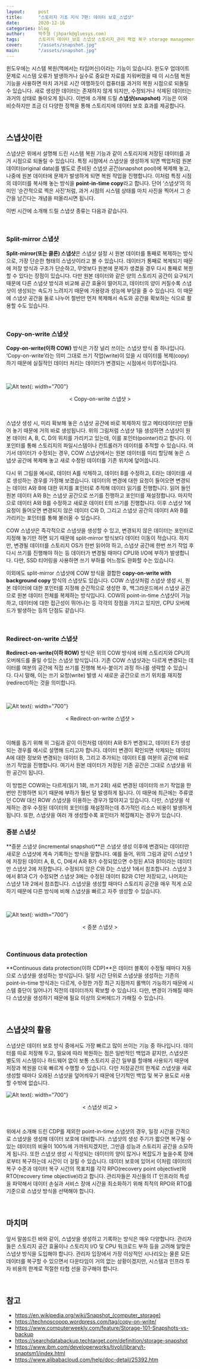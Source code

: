 ```yaml
---
layout:     post
title:      "스토리지 기초 지식 7편: 데이터 보호_스냅샷"
date:       2020-12-16
categories: blog
author:     박주형 (jhpark@gluesys.com)
tags:       스토리지 데이터_보호 스냅샷 스토리지_관리 백업 복구 storage management snapshot backup data_protection recovery RPO RTO
cover:      "/assets/snapshot.jpg"
main:       "/assets/snapshot.jpg"
---
```


윈도우에는 시스템 복원(맥에서는 타임머신)이라는 기능이 있습니다. 윈도우 업데이트 문제로 시스템 오류가 발생하거나 실수로 중요한 자료를 지워버렸을 때 이 시스템 복원 기능을 사용하면 마치 과거로 시간 여행하듯이 컴퓨터를 과거의 복원 시점으로 되돌릴 수 있습니다. 새로 생성한 데이터는 존재하지 않게 되지만, 수정되거나 삭제된 데이터는 과거의 상태로 돌아오게 됩니다. 이번에 소개해 드릴 **스냅샷(snapshot)** 기능은 이와 비슷하지만 조금 더 다양한 정책을 통해 스토리지에 데이터 보호 효과를 제공합니다.  

&nbsp;

## 스냅샷이란
  
스냅샷은 위에서 설명해 드린 시스템 복원 기능과 같이 스토리지에 저장된 데이터를 과거 시점으로 되돌릴 수 있습니다. 특정 시점에서 스냅샷을 생성하게 되면 백업처럼 원본 데이터(original data)를 별도로 준비된 스냅샷 공간(snapshot pool)에 복제해 놓고, 나중에 원본 데이터에 문제가 발생하게 되면 복원 작업을 진행합니다. 이처럼 특정 시점의 데이터를 복사해 놓는 방식을 **point-in-time copy**라고 합니다. 단어 ‘스냅샷’의 의미인 ‘순간적으로 찍은 사진’처럼, 과거 시점의 시스템 상태를 마치 사진을 찍어서 그 순간을 남긴다는 개념을 떠올리시면 됩니다.  
  
이번 시간에 소개해 드릴 스냅샷 종류는 다음과 같습니다.  
  
&nbsp;

### Split-mirror 스냅샷
  
**Split-mirror(또는 클론) 스냅샷**은 스냅샷 설정 시 원본 데이터를 통째로 복제하는 방식으로, 가장 단순한 형태의 스냅샷이라고 볼 수 있습니다. 데이터가 통째로 복제되기 때문에 저장 방식과 구조가 단순하고, 무엇보다 원본에 문제가 생겼을 경우 다시 통째로 복원할 수 있다는 장점이 있습니다. 다만 원본 데이터와 같은 양의 스토리지 공간이 요구되기 때문에 다른 스냅샷 방식과 비교해 공간 효율이 떨어지고, 데이터의 양이 커질수록 스냅샷이 생성되는 속도가 느려지기 때문에 가용량과 성능에 부담을 줄 수 있습니다. 이 때문에 스냅샷 공간을 둘로 나누어 절반만 먼저 복제해서 속도와 공간을 확보하는 식으로 활용할 수도 있습니다.  
  
&nbsp;  

### Copy-on-write 스냅샷

  
**Copy-on-write(이하 COW)** 방식은 가장 널리 쓰이는 스냅샷 방식 중 하나입니다. ‘Copy-on-write’라는 의미 그대로 쓰기 작업(write)이 있을 시 데이터를 복제(copy)하기 때문에 실질적인 데이터 처리는 데이터가 변경되는 시점에서 이루어집니다.  

&nbsp;
  
![Alt text](/assets/cow_snap.png){: width="700"}
<center>&#60; Copy-on-write 스냅샷 &#62;</center>
  
&nbsp;

스냅샷 생성 시, 미리 확보해 놓은 스냅샷 공간에 바로 복제하지 않고 메타데이터만 만들어 놓기 때문에 거의 바로 생성됩니다. 위의 그림처럼 스냅샷 1을 생성하면 스냅샷이 원본 데이터 A, B, C, D의 위치를 가리키고 있는데, 이를 포인터(pointer)라고 합니다. 이 포인터를 통해 스토리지의 파일시스템이나 컨트롤러가 데이터를 추적할 수 있습니다. 여기서 데이터가 수정되는 경우, COW 스냅샷에서는 원본 데이터를 미리 할당해 놓은 스냅샷 공간에 복제해 놓고 새로 수정된 데이터를 기존 위치에 덮어씁니다.  
  
다시 위 그림을 예시로, 데이터 A를 삭제하고, 데이터 B를 수정하고, E라는 데이터를 새로 생성하는 경우를 가정해 보겠습니다. 데이터의 변경에 대한 요청이 들어오면 변경되는 데이터 A와 B에 대한 위치를 포인터로 추적해 데이터 읽기를 진행합니다. 읽어 들인 원본 데이터 A와 B는 스냅샷 공간으로 쓰기를 진행하고 포인터를 재설정합니다. 마지막으로 데이터 A와 B를 수정하고 새로운 데이터 E의 쓰기를 진행합니다. 이후 스냅샷 1에 요청이 들어오면 변경되지 않은 데이터 C와 D, 그리고 스냅샷 공간의 데이터 A와 B를 가리키는 포인터를 통해 불러올 수 있습니다.  
  
COW 스냅샷은 즉각적으로 스냅샷을 생성할 수 있고, 변경되지 않은 데이터는 포인터로 지정해 놓기만 하면 되기 때문에 split-mirror 방식보다 데이터 이동이 적습니다. 하지만, 변경될 데이터를 스토리지 OS가 한번 읽어야 하고, 스냅샷 공간에 한번 쓰기 작업 후 다시 쓰기를 진행해야 하는 등 데이터가 변경될 때마다 CPU와 I/O에 부하가 발생합니다. 다만, SSD 티어링을 사용하면 쓰기 부하를 어느정도 완화할 수는 있습니다.  
  
이외에도 split-mirror 스냅샷에 COW 방식을 결합한 **copy-on-write with background copy** 방식의 스냅샷도 있습니다. COW 스냅샷처럼 스냅샷 생성 시, 원본 데이터에 대한 포인터를 지정해 순간적으로 생성한 후, 백그라운드에서 스냅샷 공간으로 원본 데이터 전체를 복제하는 방식입니다. COW의 point-in-time 스냅샷이 가능하고, 데이터에 대한 접근성이 뛰어나는 등 각각의 장점을 가지고 있지만, CPU 오버헤드가 발생하는 등의 단점도 같습니다.  
  
&nbsp;

### Redirect-on-write 스냅샷
  
**Redirect-on-write(이하 ROW)** 방식은 위의 COW 방식에 비해 스토리지와 CPU의 오버헤드를 줄일 수있는 스냅샷 방식입니다. 기존 COW 스냅샷과는 다르게 변경되는 데이터를 여분의 공간에 직접 쓰기를 진행해 복사-붙이기 과정 하나를 생략할 수 있습니다. 다시 말해, 이는 쓰기 요청(write) 발생 시 새로운 공간으로 쓰기 위치를 재지정(redirect)하는 것을 의미합니다.  
  
&nbsp;
  
![Alt text](/assets/row_snap.png){: width="700"}
<center>&#60; Redirect-on-write 스냅샷 &#62;</center>
  
&nbsp;

이해를 돕기 위해 위 그림과 같이 이전처럼 데이터 A와 B가 변경되고, 데이터 E가 생성되는 경우를 예시로 설명해 드리고자 합니다. 데이터 변경이 확인되면 삭제되는 데이터 A에 대한 정보와 변경되는 데이터 B, 그리고 추가되는 데이터 E를 여분의 공간에 바로 쓰기 작업을 진행합니다. 여기서 원본 데이터가 저장된 기존 공간은 그대로 스냅샷을 위한 공간이 됩니다.  
  
이 방법은 COW와는 다르게(읽기 1회, 쓰기 2회) 새로 변경된 데이터의 쓰기 작업을 한번만 진행하면 되기 때문에 부하가 훨씬 덜 발생하게 됩니다. 이 때문에 최근에는 주류였던 COW 대신 ROW 스냅샷을 이용하는 경우가 많아지고 있습니다. 다만, 스냅샷을 삭제하는 경우 수정된 데이터의 포인터를 재설정하는데 추가적인 리소스 비용이 발생하게 됩니다. 또한, 스냅샷을 여러 개 생성할수록 포인터가 복잡해지는 경우가 있습니다.  
  
### 증분 스냅샷
    
**증분 스냅샷 (incremental snapshot)**은 스냅샷 생성 이후에 변경되는 데이터만 새로운 스냅샷에 계속 기록하는 방식을 말합니다. 예를 들어, 위의 그림과 같이 스냅샷 1에 저장된 데이터 A, B, C, D에서 A와 B가 수정되었으면 수정된 A1과 B1이라는 데이터만 스냅샷 2에 저장합니다. 수정되지 않은 C와 D는 스냅샷 1에서 참조합니다. 스냅샷 3에서 B1과 C가 수정되면 스냅샷 3에는 수정된 데이터 B2와 C1만 저장되고, 나머지는 스냅샷 1과 2에서 참조합니다. 스냅샷을 생성할 때마다 스토리지 공간을 매우 적게 소모하기 때문에 다른 방식에 비해 스냅샷을 빠르고 자주 생성할 수 있습니다.  
  
&nbsp;
  
![Alt text](/assets/incremental_snap.png){: width="700"}
<center>&#60; 증분 스냅샷 &#62;</center>
  
&nbsp;
  
### Continuous data protection
  
**Continuous data protection(이하 CDP)**은 데이터 블록이 수정될 때마다 자동으로 스냅샷을 생성하는 방식입니다. 일정 시간 단위로 스냅샷을 생성하는 기존의 point-in-time 방식과는 다르게, 수정한 가장 최근 지점까지 롤백이 가능하기 때문에 시스템 중단이 일어나기 직전의 데이터까지 확보할 수 있습니다. 다만, 변경이 가해질 때마다 스냅샷을 생성하기 때문에 필요 이상의 오버헤드가 가해질 수 있습니다.  
  
&nbsp;

## 스냅샷의 활용
  
스냅샷은 데이터 보호 방식 중에서도 가장 빠르고 많이 쓰이는 기능 중 하나입니다. 데이터를 따로 저장해 두고, 필요에 따라 복원하는 점은 일반적인 백업과 같지만, 스냅샷은 별도의 시스템이나 하드웨어 없이 보통 스토리지 공간 일부를 할애해 사용되기 때문에 저장과 복원을 더욱 빠르게 수행할 수 있습니다. 다만 저장공간의 한계로 스냅샷을 새로 생성할 때마다 오래된 스냅샷을 덮어씌우기 때문에 단기적인 백업 및 복구 용도로 사용할 수밖에 없습니다.  
  
![Alt text](/assets/snap_comparison.png){: width="700"}
<center>&#60; 스냅샷 비교 &#62;</center>

&nbsp;

위에서 소개해 드린 CDP를 제외한 point-in-time 스냅샷의 경우, 일정 시간을 간격으로 스냅샷을 생성해 데이터 보호에 대비합니다. 스냅샷의 생성 주기가 짧으면 복구될 수 있는 데이터의 비율이 100%에 가까워지겠지만, 그만큼 성능과 스토리지 공간을 소모하게 됩니다. 또한 스냅샷 생성 시 작성되는 데이터의 양이 많거나 복잡도가 높을수록 장애로부터 복구하는데 시간이 더 걸릴 수 있습니다. 데이터 보호에 있어서 이처럼 데이터의 복구 수준과 데이터 복구 시간의 목표치를 각각 RPO(recovery point objective)와 RTO(recovery time objective)라고 합니다. 관리자들은 자신들의 IT 인프라의 특성을 파악해서 데이터 손실과 서비스 장애 시간을 최소화하기 위해 최적의 RPO와 RTO를 기준으로 스냅샷 방식을 선택해야 합니다.  
  
&nbsp;

## 마치며
  
앞서 말씀드린 바와 같이, 스냅샷을 생성하고 기록하는 방식은 매우 다양합니다. 관리자들은 스토리지 공간 효율이나 스토리지 I/O 및 CPU 워크로드 부하 등을 고려해 알맞은 스냅샷 방식을 도입해야 합니다. 관리자 입장에서 가장 이상적인 시나리오는 물론 모든 데이터를 복구할 수 있으면서 다운타임이 거의 없는 상황이겠지만, 시스템과 인프라 투자 비용의 한계로 적절한 타협 선을 강구해야 합니다.  
  
&nbsp;

## 참고
  
 * https://en.wikipedia.org/wiki/Snapshot_(computer_storage)
 * https://technoscooop.wordpress.com/tag/copy-on-write/
 * https://www.computerweekly.com/feature/Storage-101-Snapshots-vs-backup
 * https://searchdatabackup.techtarget.com/definition/storage-snapshot
 * https://www.ibm.com/developerworks/tivoli/library/t-snaptsm1/index.html
 * https://www.alibabacloud.com/help/doc-detail/25392.htm


